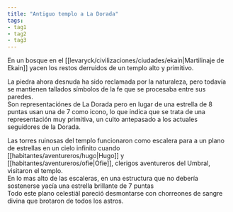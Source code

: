 ```yaml
---
title: "Antiguo templo a La Dorada" 
tags: 
- tag1 
- tag2
- tag3
---
```


En un bosque en el [[levaryck/civilizaciones/ciudades/ekain|Martilinaje de Ekain]] yacen los restos derruidos de un templo alto y primitivo.
  
La piedra ahora desnuda ha sido reclamada por la naturaleza, pero todavía se mantienen tallados símbolos de la fe que se procesaba entre sus paredes.  
Son representaciónes de La Dorada pero en lugar de una estrella de 8 puntas usan una de 7 como icono, lo que indica que se trata de una representación muy primitiva, un culto antepasado a los actuales seguidores de la Dorada.  
  
  
Las torres ruinosas del templo funcionaron como escalera para a un plano de estrellas en un cielo infinito cuando [[habitantes/aventureros/hugo|Hugo]] y [[habitantes/aventureros/ofie|Ofie]], clerigos aventureros del Umbral, visitaron el templo.  
En lo mas alto de las escaleras, en una estructura que no debería sostenerse yacía una estrella brillante de 7 puntas  
Todo este plano celestiál pareció desmontarse con chorreones de sangre divina que brotaron de todos los astros.